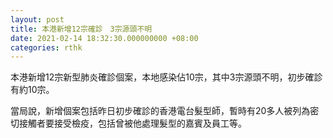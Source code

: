 ```yaml
---
layout: post
title: 本港新增12宗確診　3宗源頭不明
date: 2021-02-14 18:32:30.000000000 +08:00
categories: rthk
---
```


本港新增12宗新型肺炎確診個案，本地感染佔10宗，其中3宗源頭不明，初步確診有約10宗。

當局說，新增個案包括昨日初步確診的香港電台髮型師，暫時有20多人被列為密切接觸者要接受檢疫，包括曾被他處理髮型的嘉賓及員工等。
